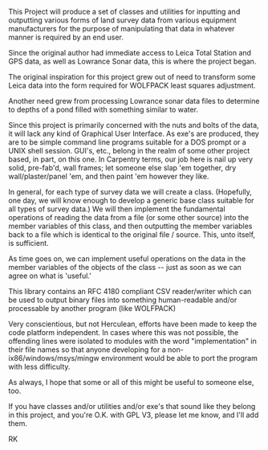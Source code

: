 This Project will produce a set of classes and utilities for inputting and outputting various forms of land survey data from various equipment manufacturers for the purpose of manipulating that data in whatever manner is required by an end user.

Since the original author had immediate access to Leica Total Station and GPS data, as well as Lowrance Sonar data, this is where the project began.

The original inspiration for this project grew out of need to transform some Leica data into the form required for WOLFPACK least squares adjustment.

Another need grew from processing Lowrance sonar data files to determine to depths of a pond filled with something similar to water.

Since this project is primarily concerned with the nuts and bolts of the data, it will lack any kind of Graphical User Interface. As exe's are produced, they are to be simple command line programs suitable for a DOS prompt or a UNIX shell session.  GUI's, etc., belong in the realm of some other project based, in part, on this one.  In Carpentry terms, our job here is nail up very solid, pre-fab'd, wall frames; let someone else slap 'em together, dry wall/plaster/panel 'em, and then paint 'em however they like.

In general, for each type of survey data we will create a class. (Hopefully, one day, we will know enough to develop a generic base class suitable for all types of survey data.)  We will then implement the fundamental operations of reading the data from a file (or some other source) into the member variables of this class, and then outputting the member variables back to a file which is identical to the original file / source. This, unto itself, is sufficient.

As time goes on, we can implement useful operations on the data in the member variables of the objects of the class -- just as soon as we can agree on what is 'useful.'

This library contains an RFC 4180 compliant CSV reader/writer which can be used to output binary files into something human-readable and/or processable by another program (like WOLFPACK)

Very conscientious, but not Herculean, efforts have been made to keep the code platform independent. In cases where this was not possible, the offending lines were isolated to modules with the word "implementation" in their file names so that anyone developing for a non-ix86/windows/msys/mingw environment would be able to port the program with less difficulty.

As always, I hope that some or all of this might be useful to someone else, too.

If you have classes and/or utilities and/or exe's that sound like they belong in this project, and you're O.K. with GPL V3, please let me know, and I'll add them.


RK